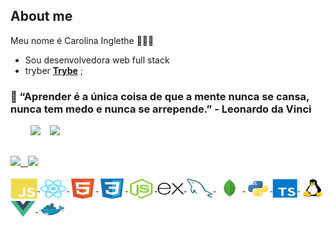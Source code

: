 ## About me
 
Meu nome é Carolina Inglethe  👩🇧🇷 

- Sou desenvolvedora web full stack 
-  tryber **<a href="https://www.betrybe.com/" target="_blank">Trybe</a>** ;

###  🧠 “Aprender é a única coisa de que a mente nunca se cansa, nunca tem medo e nunca se arrepende.” - Leonardo da Vinci

<!-- 🧝‍♀️ Veja meu Portfolio : **<a href="https://carolinainglethe.github.io/" target="_blank"> Portfolio Carol</a>**  -->

 
<div> 
 &nbsp;&nbsp;&nbsp;&nbsp;
 &nbsp;&nbsp;
  <a href="https://www.linkedin.com/in/carolinglethe/" target="_blank"><img src="https://img.shields.io/badge/-LinkedIn-%230077B5?style=for-the-badge&logo=linkedin&logoColor=white" target="_blank"></a> 
  &nbsp;&nbsp;
   <a href = "mailto:carolinainglethe@gmail.com"><img src="https://img.shields.io/badge/-Gmail-%23333?style=for-the-badge&logo=gmail&logoColor=white" target="_blank"></a>
</div>

##

<div>
  <a href="https://github.com/CarolinaInglethe">
  <img height="145em"  src="https://github-readme-stats.vercel.app/api?username=CarolinaInglethe&show_icons=true&theme=material-palenight&include_all_commits=true&count_private=true"/>
   &nbsp;
  <img height="150em"  src="https://github-readme-stats.vercel.app/api/top-langs/?username=CarolinaInglethe&layout=compact&langs_count=16&theme=material-palenight"/>
</div>
 
 <div style="display: inline_block"><br>
  <img align="center" alt="Carol-Js" height="33" width="43" src="https://raw.githubusercontent.com/devicons/devicon/master/icons/javascript/javascript-plain.svg">
  <img align="center" alt="Carol-React" height="33" width="43" src="https://raw.githubusercontent.com/devicons/devicon/master/icons/react/react-original.svg">
  <img align="center" alt="Carol-HTML" height="33" width="43" src="https://raw.githubusercontent.com/devicons/devicon/master/icons/html5/html5-original.svg">
  <img align="center" alt="Carol-CSS" height="33" width="43" src="https://raw.githubusercontent.com/devicons/devicon/master/icons/css3/css3-original.svg">
  <img align="center" alt="Carol-Nodejs" height="33" width="43" src="https://raw.githubusercontent.com/devicons/devicon/master/icons/nodejs/nodejs-original.svg">
  <img align="center" alt="Carol-express" height="33" width="43" src="https://raw.githubusercontent.com/devicons/devicon/master/icons/express/express-original.svg">
  <img align="center" alt="Carol-Mysql" height="33" width="43" src="https://raw.githubusercontent.com/devicons/devicon/master/icons/mysql/mysql-original.svg">
  <img align="center" alt="Carol-MongoDB" height="33" width="43" src="https://raw.githubusercontent.com/devicons/devicon/master/icons/mongodb/mongodb-original.svg">
   <img align="center" alt="Carol-Python" height="30" width="40" src="https://raw.githubusercontent.com/devicons/devicon/master/icons/python/python-original.svg">
   <img align="center" alt="Carol-Ts" height="30" width="40" src="https://raw.githubusercontent.com/devicons/devicon/master/icons/typescript/typescript-plain.svg">
  <img align="center" alt="Carol-linux" height="30" width="40" src="https://raw.githubusercontent.com/devicons/devicon/master/icons/linux/linux-original.svg">
  <img align="center" alt="Carol-Vuejs" height="30" width="40" src="https://raw.githubusercontent.com/devicons/devicon/master/icons/vuejs/vuejs-original.svg">
  <img align="center" alt="Carol-Docker" height="33" width="43" src="https://github.com/devicons/devicon/blob/master/icons/docker/docker-original.svg"> 
<!--   <img align="right" alt="Carol-pic" height="150" style="border-radius:50px;" src="https://media.discordapp.net/attachments/639956127056134178/890373478988013628/Publicacoes_Instagram_1_1.png?width=676&height=676"> -->
</div>
